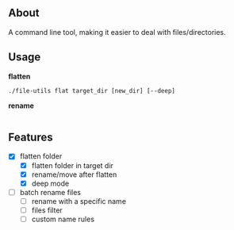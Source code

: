 ## About
A command line tool, making it easier to deal with files/directories.

## Usage

**flatten**
```shell
./file-utils flat target_dir [new_dir] [--deep] 
```

**rename**
```shell

```

## Features

- [x] flatten folder
  - [x] flatten folder in target dir
  - [x] rename/move after flatten
  - [x] deep mode 
- [ ] batch rename files 
  - [ ] rename with a specific name
  - [ ] files filter
  - [ ] custom name rules
